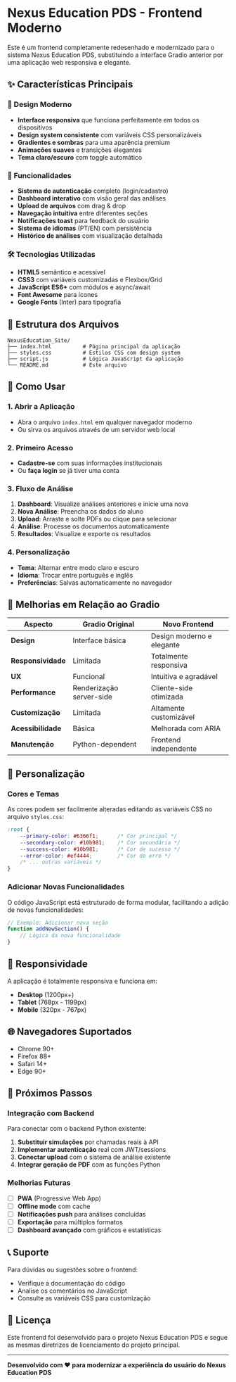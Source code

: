 # Nexus Education PDS - Frontend Moderno

Este é um frontend completamente redesenhado e modernizado para o sistema Nexus Education PDS, substituindo a interface Gradio anterior por uma aplicação web responsiva e elegante.

## ✨ Características Principais

### 🎨 Design Moderno
- **Interface responsiva** que funciona perfeitamente em todos os dispositivos
- **Design system consistente** com variáveis CSS personalizáveis
- **Gradientes e sombras** para uma aparência premium
- **Animações suaves** e transições elegantes
- **Tema claro/escuro** com toggle automático

### 🚀 Funcionalidades
- **Sistema de autenticação** completo (login/cadastro)
- **Dashboard interativo** com visão geral das análises
- **Upload de arquivos** com drag & drop
- **Navegação intuitiva** entre diferentes seções
- **Notificações toast** para feedback do usuário
- **Sistema de idiomas** (PT/EN) com persistência
- **Histórico de análises** com visualização detalhada

### 🛠️ Tecnologias Utilizadas
- **HTML5** semântico e acessível
- **CSS3** com variáveis customizadas e Flexbox/Grid
- **JavaScript ES6+** com módulos e async/await
- **Font Awesome** para ícones
- **Google Fonts** (Inter) para tipografia

## 📁 Estrutura dos Arquivos

```
NexusEducation_Site/
├── index.html          # Página principal da aplicação
├── styles.css          # Estilos CSS com design system
├── script.js           # Lógica JavaScript da aplicação
└── README.md           # Este arquivo
```

## 🚀 Como Usar

### 1. Abrir a Aplicação
- Abra o arquivo `index.html` em qualquer navegador moderno
- Ou sirva os arquivos através de um servidor web local

### 2. Primeiro Acesso
- **Cadastre-se** com suas informações institucionais
- Ou **faça login** se já tiver uma conta

### 3. Fluxo de Análise
1. **Dashboard**: Visualize análises anteriores e inicie uma nova
2. **Nova Análise**: Preencha os dados do aluno
3. **Upload**: Arraste e solte PDFs ou clique para selecionar
4. **Análise**: Processe os documentos automaticamente
5. **Resultados**: Visualize e exporte os resultados

### 4. Personalização
- **Tema**: Alternar entre modo claro e escuro
- **Idioma**: Trocar entre português e inglês
- **Preferências**: Salvas automaticamente no navegador

## 🎯 Melhorias em Relação ao Gradio

| Aspecto | Gradio Original | Novo Frontend |
|---------|----------------|----------------|
| **Design** | Interface básica | Design moderno e elegante |
| **Responsividade** | Limitada | Totalmente responsiva |
| **UX** | Funcional | Intuitiva e agradável |
| **Performance** | Renderização server-side | Cliente-side otimizada |
| **Customização** | Limitada | Altamente customizável |
| **Acessibilidade** | Básica | Melhorada com ARIA |
| **Manutenção** | Python-dependent | Frontend independente |

## 🔧 Personalização

### Cores e Temas
As cores podem ser facilmente alteradas editando as variáveis CSS no arquivo `styles.css`:

```css
:root {
    --primary-color: #6366f1;      /* Cor principal */
    --secondary-color: #10b981;    /* Cor secundária */
    --success-color: #10b981;      /* Cor de sucesso */
    --error-color: #ef4444;        /* Cor de erro */
    /* ... outras variáveis */
}
```

### Adicionar Novas Funcionalidades
O código JavaScript está estruturado de forma modular, facilitando a adição de novas funcionalidades:

```javascript
// Exemplo: Adicionar nova seção
function addNewSection() {
    // Lógica da nova funcionalidade
}
```

## 📱 Responsividade

A aplicação é totalmente responsiva e funciona em:
- **Desktop** (1200px+)
- **Tablet** (768px - 1199px)
- **Mobile** (320px - 767px)

## 🌐 Navegadores Suportados

- Chrome 90+
- Firefox 88+
- Safari 14+
- Edge 90+

## 🚀 Próximos Passos

### Integração com Backend
Para conectar com o backend Python existente:

1. **Substituir simulações** por chamadas reais à API
2. **Implementar autenticação** real com JWT/sessions
3. **Conectar upload** com o sistema de análise existente
4. **Integrar geração de PDF** com as funções Python

### Melhorias Futuras
- [ ] **PWA** (Progressive Web App)
- [ ] **Offline mode** com cache
- [ ] **Notificações push** para análises concluídas
- [ ] **Exportação** para múltiplos formatos
- [ ] **Dashboard avançado** com gráficos e estatísticas

## 📞 Suporte

Para dúvidas ou sugestões sobre o frontend:
- Verifique a documentação do código
- Analise os comentários no JavaScript
- Consulte as variáveis CSS para customização

## 📄 Licença

Este frontend foi desenvolvido para o projeto Nexus Education PDS e segue as mesmas diretrizes de licenciamento do projeto principal.

---

**Desenvolvido com ❤️ para modernizar a experiência do usuário do Nexus Education PDS**



